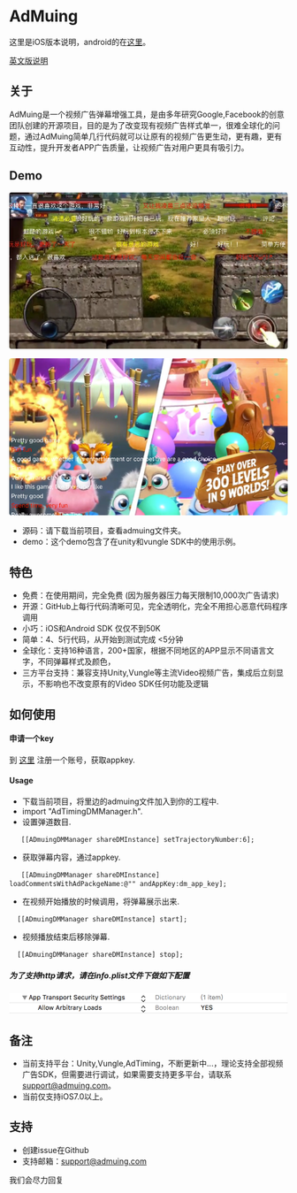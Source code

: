 # AdMuing

这里是iOS版本说明，android的在[这里](https://github.com/admuing/admuing-android)。

[英文版说明](https://github.com/admuing/admuing-iOS)

## 关于

AdMuing是一个视频广告弹幕增强工具，是由多年研究Google,Facebook的创意团队创建的开源项目，目的是为了改变现有视频广告样式单一，很难全球化的问题，通过AdMuing简单几行代码就可以让原有的视频广告更生动，更有趣，更有互动性，提升开发者APP广告质量，让视频广告对用户更具有吸引力。

## Demo 

![img](IMG/i1.jpg)

![img](IMG/i2.png)

* 源码：请下载当前项目，查看admuing文件夹。
* demo：这个demo包含了在unity和vungle SDK中的使用示例。

## 特色

* 免费：在使用期间，完全免费 (因为服务器压力每天限制10,000次广告请求)
* 开源：GitHub上每行代码清晰可见，完全透明化，完全不用担心恶意代码程序调用
* 小巧：iOS和Android SDK 仅仅不到50K
* 简单：4、5行代码，从开始到测试完成 <5分钟
* 全球化：支持16种语言，200+国家，根据不同地区的APP显示不同语言文字，不同弹幕样式及颜色，
* 三方平台支持：兼容支持Unity,Vungle等主流Video视频广告，集成后立刻显示，不影响也不改变原有的Video SDK任何功能及逻辑


## 如何使用

#### 申请一个key

到 [这里](http://register.admuing.com/?recom=github) 注册一个账号，获取appkey.


#### Usage

* 下载当前项目，将里边的admuing文件加入到你的工程中.
* import "AdTimingDMManager.h".
* 设置弹道数目.

 ```
    [[ADmuingDMManager shareDMInstance] setTrajectoryNumber:6];
 ```
 
* 获取弹幕内容，通过appkey.
 
 ```
    [[ADmuingDMManager shareDMInstance] loadCommentsWithAdPackgeName:@"" andAppKey:dm_app_key];
 ```

* 在视频开始播放的时候调用，将弹幕展示出来.

 ```
   [[ADmuingDMManager shareDMInstance] start];
 ```
 
* 视频播放结束后移除弹幕.

 ```
   [[ADmuingDMManager shareDMInstance] stop];
 ```

##### 为了支持http请求，请在info.plist文件下做如下配置

   ![img](IMG/ats.png)

## 备注

* 当前支持平台：Unity,Vungle,AdTiming，不断更新中...，理论支持全部视频广告SDK，但需要进行调试，如果需要支持更多平台，请联系<font color=red>support@admuing.com</font>。
* 当前仅支持iOS7.0以上。

## 支持

* 创建issue在Github
* 支持邮箱：support@admuing.com

我们会尽力回复
